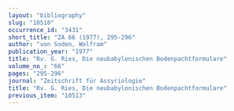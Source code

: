 ```yaml
---
layout: "bibliography"
slug: "10510"
occurrence_id: "3431"
short_title: "ZA 66 (1977), 295-296"
author: "von Soden, Wolfram"
publication_year: "1977"
title: "Rv. G. Ries, Die neubabylonischen Bodenpachtformulare"
volume_no_: "66"
pages: "295-296"
journal: "Zeitschrift für Assyriologie"
title: "Rv. G. Ries, Die neubabylonischen Bodenpachtformulare"
previous_item: "10513"
---
```

